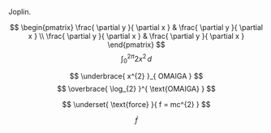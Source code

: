 
Joplin.


$$
\begin{pmatrix}
\frac{ \partial y }{ \partial x }  & \frac{ \partial y }{ \partial x }  \\
\frac{ \partial y }{ \partial x }  & \frac{ \partial y }{ \partial x } 
\end{pmatrix}
$$
$$
\int_{0}^{2\pi} 2x^{2} \, d
$$

$$
\underbrace{ x^{2} }_{ OMAIGA }
$$
$$
\overbrace{ \log_{2} }^{ \text{OMAIGA} }
$$

$$
\underset{ \text{force} }{ f = mc^{2} }
$$

$$
\dot{f}
$$